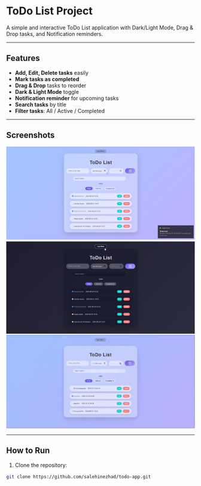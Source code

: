 # ToDo List Project

A simple and interactive ToDo List application with Dark/Light Mode, Drag & Drop tasks, and Notification reminders.

---

## Features

- **Add, Edit, Delete tasks** easily  
- **Mark tasks as completed**  
- **Drag & Drop** tasks to reorder  
- **Dark & Light Mode** toggle  
- **Notification reminder** for upcoming tasks  
- **Search tasks** by title  
- **Filter tasks**: All / Active / Completed  

---

## Screenshots

<div style="text-align: center;">
  <img src="screenshots/1.png" width="800" /><br>
  <img src="screenshots/2.png" width="800" /><br>
  <img src="screenshots/gif.gif" width="600" />
</div>

---

## How to Run

1. Clone the repository:  
```bash
git clone https://github.com/salehinezhad/todo-app.git
